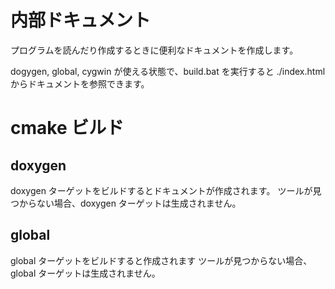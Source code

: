 ﻿# 内部ドキュメント

プログラムを読んだり作成するときに便利なドキュメントを作成します。

dogygen, global, cygwin が使える状態で、build.bat を実行すると
./index.html からドキュメントを参照できます。

# cmake ビルド

## doxygen

doxygen ターゲットをビルドするとドキュメントが作成されます。
ツールが見つからない場合、doxygen ターゲットは生成されません。

## global

global ターゲットをビルドすると作成されます
ツールが見つからない場合、global ターゲットは生成されません。
